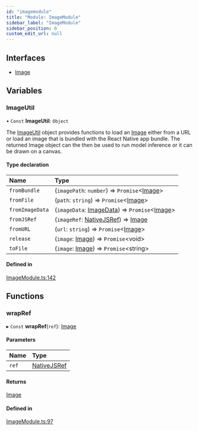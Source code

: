 ```yaml
---
id: "imagemodule"
title: "Module: ImageModule"
sidebar_label: "ImageModule"
sidebar_position: 0
custom_edit_url: null
---
```


## Interfaces

- [Image](../interfaces/imagemodule.image.md)

## Variables

### ImageUtil

• `Const` **ImageUtil**: `Object`

The [ImageUtil](imagemodule.md#imageutil) object provides functions to load an [Image](../interfaces/imagemodule.image.md) either from
a URL or load an image that is bundled with the React Native app bundle. The
returned Image object can the then be used to run model inference or it can
be drawn on a canvas.

#### Type declaration

| Name | Type |
| :------ | :------ |
| `fromBundle` | (`imagePath`: `number`) => `Promise`<[Image](../interfaces/imagemodule.image.md)\> |
| `fromFile` | (`path`: `string`) => `Promise`<[Image](../interfaces/imagemodule.image.md)\> |
| `fromImageData` | (`imageData`: [ImageData](../interfaces/canvasview.imagedata.md)) => `Promise`<[Image](../interfaces/imagemodule.image.md)\> |
| `fromJSRef` | (`imageRef`: [NativeJSRef](../interfaces/nativejsref.nativejsref-1.md)) => [Image](../interfaces/imagemodule.image.md) |
| `fromURL` | (`url`: `string`) => `Promise`<[Image](../interfaces/imagemodule.image.md)\> |
| `release` | (`image`: [Image](../interfaces/imagemodule.image.md)) => `Promise`<void\> |
| `toFile` | (`image`: [Image](../interfaces/imagemodule.image.md)) => `Promise`<string\> |

#### Defined in

[ImageModule.ts:142](https://github.com/pytorch/live/blob/f064709/react-native-pytorch-core/src/ImageModule.ts#L142)

## Functions

### wrapRef

▸ `Const` **wrapRef**(`ref`): [Image](../interfaces/imagemodule.image.md)

#### Parameters

| Name | Type |
| :------ | :------ |
| `ref` | [NativeJSRef](../interfaces/nativejsref.nativejsref-1.md) |

#### Returns

[Image](../interfaces/imagemodule.image.md)

#### Defined in

[ImageModule.ts:97](https://github.com/pytorch/live/blob/f064709/react-native-pytorch-core/src/ImageModule.ts#L97)
